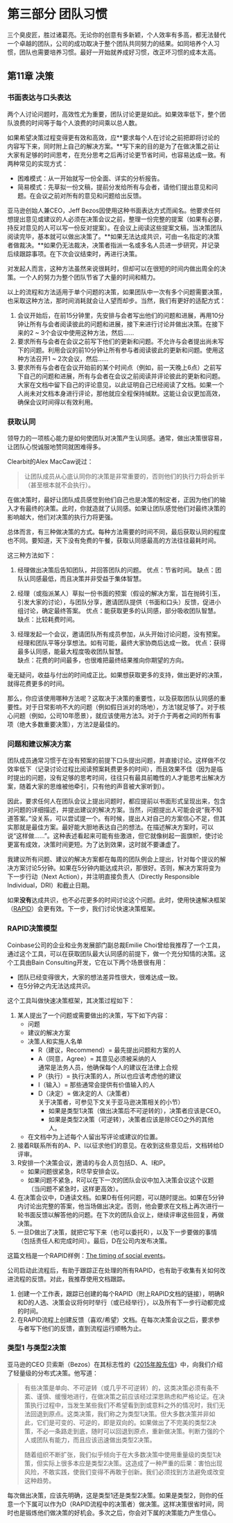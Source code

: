 # 第三部分 团队习惯

三个臭皮匠，胜过诸葛亮。无论你的创意有多新颖，个人效率有多高，都无法替代一个卓越的团队，公司的成功取决于整个团队共同努力的结果。如同培养个人习惯，团队也需要培养习惯。最好一开始就养成好习惯，改正坏习惯的成本太高。

## 第11章 决策
### 书面表达与口头表达
两个人讨论问题时，高效性尤为重要，团队讨论更是如此。如果效率低下，整个团队浪费的时间等于每个人浪费的时间乘以总人数。

如果希望决策过程变得更有效和高效，应**要求每个人在讨论之前把即将讨论的内容写下来，同时附上自己的解决方案。**写下来的目的是为了在做决策之前让大家有足够的时间思考，在充分思考之后再讨论更节省时间，也容易达成一致。有两种常见的实现方式：

- 困难模式：从一开始就写一份全面、详实的分析报告。
- 简易模式：先草拟一份文稿，提前分发给所有与会者，请他们提出意见和问题。在会议之前对所有的意见和问题给出反馈。

亚马逊创始人兼CEO，Jeff Bezos因使用这种书面表达方式而闻名。他要求任何想提出意见或建议的人必须在决策会议之前，整理一份完整的提案（如果有必要，持反对意见的人可以写一份反对提案）。在会议上阅读这些提案文稿，当决策团队阅读完毕，基本就可以做出决策了。**如果无法达成共识，可由一名指定的决策者做裁决。**如果仍无法裁决，决策者指派一名或多名人员进一步研究，并记录后续跟踪事项。在下次会议结束时，再进行决策。

对发起人而言，这种方法虽然来说很耗时，但却可以在很短的时间内做出周全的决策。一个人的努力为整个团队节省了大量的时间和精力。

以上的流程和方法适用于单个问题的决策，如果团队中一次有多个问题需要决策，也采取这种方法，那时间消耗就会让人望而却步。当然，我们有更好的适配方式：

1. 会议开始后，在前15分钟里，先安排与会者写出他们的问题和进展，再用10分钟让所有与会者阅读彼此的问题和进展，接下来进行讨论并做出决策。在接下来的2 ~ 3个会议中使用这种方法，然后……
2. 要求所有与会者在会议之前写下他们的更新和问题。不允许与会者提出尚未写下的问题。利用会议的前10分钟让所有参与者阅读彼此的更新和问题。使用这种方法召开1 ~ 2次会议，然后……
3. 要求所有与会者在会议开始前的某个时间点（例如，前一天晚上6点）之前写下自己的问题和进展，所有与会者在会议之前阅读并评论彼此的更新和问题。大家在文档中留下自己的评论意见，以此证明自己已经阅读了文档。如果一个人尚未对文档本身进行评论，那他就应全程保持缄默。这能让会议更加高效，确保会议时间得以有效利用。


### 获取认同
领导力的一项核心能力是如何使团队对决策产生认同感。通常，做出决策很容易，让团队心悦诚服地赞同就困难得多。

Clearbit的Alex MacCaw说过：
> 让团队成员从心底认同你的决策是非常重要的，否则他们的执行力将会折半（甚至根本就不会执行）。

在做决策时，最好让团队成员感觉到他们自己也是决策的制定者，正因为他们的输入才有最终的决策。此时，你就造就了认同感。如果让团队感觉他们对最终决策的影响越大，他们对决策的执行力将更强。

总体而言，有三种做决策的方式。每种方法需要的时间不同，最后获取认同的程度也不同。要知道，天下没有免费的午餐，获取认同感最高的方法往往最耗时间。

这三种方法如下：  

1. 经理做出决策后告知团队，并回答团队的问题。
优点：节省时间。 
缺点：团队认同感最低，而且决策并非受益于集体智慧。

2. 经理（或指派某人）草拟一份书面的预案（假设的解决方案，旨在抛砖引玉，引发大家的讨论），与团队分享，邀请团队提供（书面和口头）反馈，促进小组讨论，确定最终答案。
优点：能获取更多的认同感，部分吸收团队智慧。<br>
缺点：比较耗费时间。

3. 经理发起一个会议，邀请团队所有成员参加，从头开始讨论问题，没有预案。经理和团队平等分享想法。如有可能，最终大家协商后达成一致。
优点：获得最多认同感，能最大程度吸收团队智慧。 <br>
缺点：花费的时间最多，也很难把最终结果推向你期望的方向。

毫无疑问，收益与付出的时间成正比。如果想获取更多的支持，做出更好的决策，就得花费更多的时间。

那么，你应该使用哪种方法呢？这取决于决策的重要性，以及获取团队认同感的重要性。对于日常影响不大的问题（例如假日派对的场地），方法1就足够了。对于核心问题（例如，公司10年愿景），就应该使用方法3。对于介于两者之间的所有事项（绝大多数重要决策），方法2是最佳的。

### 问题和建议解决方案
团队成员通常习惯于在没有预案的前提下口头提出问题，并直接讨论。这样做不仅效率低下（记录讨论过程比阅读预案耗费更多的时间），而且效果不佳（因为是临时提出的问题，没有足够的思考时间，往往只有最具前瞻性的人才能思考出解决方案，随着大家的思维被他牵引，只有他的声音被大家听到）。

因此，要求任何人在团队会议上提出问题时，都应提前以书面形式呈现出来，包含对问题的详细描述，并提出建议的解决方案。当然，问题提出人可能会说“我不知道答案。”没关系，可以尝试提一个。有时候，提出人对自己的方案信心不足，但其实那就是最佳方案。最好能大胆地表达自己的想法。在描述解决方案时，可以说“这样做……”。这种表述看起来可能有些激进，但它就像树起一面旗帜，使讨论更富有成效，决策时间更短。为了达到效果，这时就不要谦虚了。

我建议所有问题、建议的解决方案都在每周的团队例会上提出，针对每个提议的解决方案讨论5分钟。如果在5分钟内能达成共识，那很好。否则，解决方案将变为下一步行动（Next Action），并注明直接负责人（Directly Responsible Individual，DRI）和截止日期。

如果**没有**达成共识，也不必花更多的时间讨论这个问题。此时，使用快速解决框架（[RAPID](https://www.bain.com/insights/rapid-tool-to-clarify-decision-accountability/)）会更有效。下一步，我们讨论快速决策框架。

### RAPID决策模型

Coinbase公司的企业和业务发展部门副总裁Emilie Choi曾给我推荐了一个工具，通过这个工具，可以在获取团队最大认同感的前提下，做一个充分知情的决策。这个工具由Bain Consulting开发，它在以下两个场景很有用：
-	团队已经变得很大，大家的想法差异性很大，很难达成一致。
-	在5分钟之内无法达成共识。

这个工具叫做快速决策框架，其决策过程如下：

1.	某人提出了一个问题或需要做出的决策，写下如下内容：<br>
    * 问题
    * 建议的解决方案
    * 决策人和实施人名单<br>
      -	R（建议，Recommend）= 最先提出问题和方案的人<br>
      - A（同意，Agree）= 其意见必须被采纳的人<br>
        通常是法务人员，他确保每个人的建议在法律上合规<br>
      - P（执行）= 执行决策的人，所以也应该考虑他的建议<br>
      - I（输入）= 那些通常会提供有价值输入的人<br>
      - D（决定）= 做决定的人（决策者）<br>
        关于决策者，可参见下文关于亚马逊决策相关的小节）<br>
        + 如果是类型1决策（做出决策后不可逆转的），决策者应该是CEO。<br>
        + 如果是类型2决策（可逆转），决策者应该是除CEO之外的其他人。<br>
    *	在文档中为上述每个人留出写评论或建议的位置。<br>
2.	接着R联系所有的A、P、I以征求他们的意见。在收到这些意见后，文档转给D评审。<br>
3.	R安排一个决策会议，邀请的与会人员包括D、A、I和P。<br>
    * 如果问题很紧急，R尽早安排会议。<br>
    * 如果问题不紧急，R可以在下一次的团队会议中加入决策会议这个议题（当问题不紧急时，这样更高效）。<br>
4.	在决策会议中，D通读文档。如果D有任何问题，可以随时提出。如果在5分钟内讨论出完整的答案，他当场做出决定。否则，他会要求在文档上再次进行一轮书面反馈以解答他的问题。在下次的团队会议上，继续评审这些回复，再做决策。<br>
5.	一旦D做出了决策，就把它写下来（也可以委托R），以及下一步要做的事情（包括责任人和完成时间）。最后，D在公司内发布决策。<br>


这篇文档是一个RAPID样例：[The timing of social events](https://docs.google.com/document/d/1vkxl-OI_XHbBWqgRCbpP86SJwSnEgCIzVOjbhWCHZng/edit)。

公司启动此流程后，有助于跟踪正在处理的所有RAPID，也有助于收集有关如何改进流程的反馈。对此，我推荐使用文档跟踪。

1.  创建一个工作表，跟踪已创建的每个RAPID（附上RAPID文档的链接），明确R和D的人选、决策会议将何时举行（或已经举行），以及所有下一步行动都完成的时间。
2.  在RAPID流程上创建反馈（喜欢/希望）文档。在每次决策会议之后，要求参与者写下他们的反馈，直到流程运行顺畅为止。


### 类型1 与类型2决策
亚马逊的CEO 贝索斯（Bezos）在其标志性的《[2015年股东信](http://phx.corporate-ir.net/phoenix.zhtml?c=97664&p=irol-reportsannual)》中，向我们介绍了轻量级的分布式决策。他写道：
 > 有些决策是单向、不可逆转（或几乎不可逆转）的，这类决策必须有条不紊、谨慎、缓慢地进行，在做决策之前应该经过深思熟虑和严格论证。在决策执行过程中，当发生某些我们不希望看到到或意料之外的情况时，我们无法回退到原点。这类决策，我们称之为类型1决策。但大多数决策并非如此，它们是可变的、可逆的，即是双向的。如果做出了不完美的类型2决策，不必一条路走到底，随时可以回退到原点，重新做决策。判断力强的个人或团队有能力，而且应该迅速做出类型2决策。
> 
> 随着组织不断扩张，我们似乎倾向于在大多数决策中使用重量级的类型1决策，但实际上很多本应是类型2决策。这造成了一种严重的后果：害怕出现风险，不敢实践，使我们变得不再敢于创新。我们必须找到方法避免或改变这种趋势。

每次做出决策，应该先明确，这是类型1还是类型2决策。如果是类型2，则你的任意一个下属可以作为D（RAPID流程中的决策者）做决策。这样决策很省时间，同时也是锻炼他们做决策的好机会。多次之后，你会对下属的决策能力产生信心。
